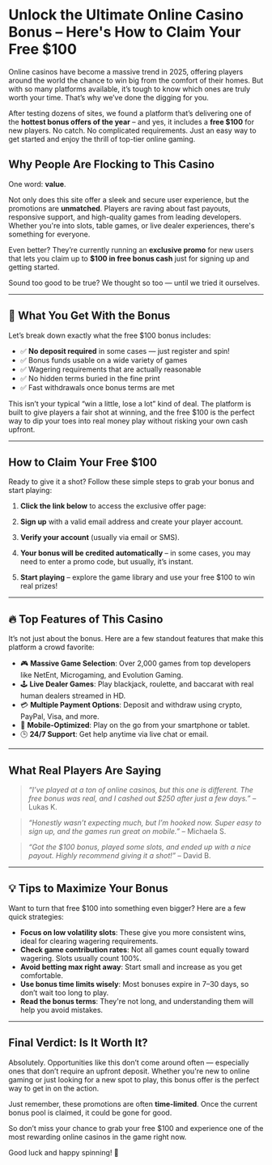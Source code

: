 # Unlock the Ultimate Online Casino Bonus – Here's How to Claim Your Free $100

Online casinos have become a massive trend in 2025, offering players around the world the chance to win big from the comfort of their homes. But with so many platforms available, it’s tough to know which ones are truly worth your time. That’s why we’ve done the digging for you.

After testing dozens of sites, we found a platform that’s delivering one of the **hottest bonus offers of the year** – and yes, it includes a **free $100** for new players. No catch. No complicated requirements. Just an easy way to get started and enjoy the thrill of top-tier online gaming.

## Why People Are Flocking to This Casino

One word: **value**.

Not only does this site offer a sleek and secure user experience, but the promotions are **unmatched**. Players are raving about fast payouts, responsive support, and high-quality games from leading developers. Whether you're into slots, table games, or live dealer experiences, there's something for everyone.

Even better? They’re currently running an **exclusive promo** for new users that lets you claim up to **$100 in free bonus cash** just for signing up and getting started.

Sound too good to be true? We thought so too — until we tried it ourselves.

---

## 🎰 What You Get With the Bonus

Let’s break down exactly what the free $100 bonus includes:

- ✅ **No deposit required** in some cases — just register and spin!
- ✅ Bonus funds usable on a wide variety of games
- ✅ Wagering requirements that are actually reasonable
- ✅ No hidden terms buried in the fine print
- ✅ Fast withdrawals once bonus terms are met

This isn’t your typical “win a little, lose a lot” kind of deal. The platform is built to give players a fair shot at winning, and the free $100 is the perfect way to dip your toes into real money play without risking your own cash upfront.

---

## How to Claim Your Free $100

Ready to give it a shot? Follow these simple steps to grab your bonus and start playing:

1. **Click the link below** to access the exclusive offer page:  

2. **Sign up** with a valid email address and create your player account.

3. **Verify your account** (usually via email or SMS).

4. **Your bonus will be credited automatically** – in some cases, you may need to enter a promo code, but usually, it’s instant.

5. **Start playing** – explore the game library and use your free $100 to win real prizes!

---

## 🔥 Top Features of This Casino

It’s not just about the bonus. Here are a few standout features that make this platform a crowd favorite:

- 🎮 **Massive Game Selection**: Over 2,000 games from top developers like NetEnt, Microgaming, and Evolution Gaming.
- 🕹️ **Live Dealer Games**: Play blackjack, roulette, and baccarat with real human dealers streamed in HD.
- 💳 **Multiple Payment Options**: Deposit and withdraw using crypto, PayPal, Visa, and more.
- 📱 **Mobile-Optimized**: Play on the go from your smartphone or tablet.
- 🕒 **24/7 Support**: Get help anytime via live chat or email.

---

## What Real Players Are Saying

> _“I’ve played at a ton of online casinos, but this one is different. The free bonus was real, and I cashed out $250 after just a few days.”_ – Lukas K.

> _“Honestly wasn’t expecting much, but I’m hooked now. Super easy to sign up, and the games run great on mobile.”_ – Michaela S.

> _“Got the $100 bonus, played some slots, and ended up with a nice payout. Highly recommend giving it a shot!”_ – David B.

---

## 💡 Tips to Maximize Your Bonus

Want to turn that free $100 into something even bigger? Here are a few quick strategies:

- **Focus on low volatility slots**: These give you more consistent wins, ideal for clearing wagering requirements.
- **Check game contribution rates**: Not all games count equally toward wagering. Slots usually count 100%.
- **Avoid betting max right away**: Start small and increase as you get comfortable.
- **Use bonus time limits wisely**: Most bonuses expire in 7–30 days, so don’t wait too long to play.
- **Read the bonus terms**: They're not long, and understanding them will help you avoid mistakes.

---

## Final Verdict: Is It Worth It?

Absolutely. Opportunities like this don’t come around often — especially ones that don’t require an upfront deposit. Whether you're new to online gaming or just looking for a new spot to play, this bonus offer is the perfect way to get in on the action.

Just remember, these promotions are often **time-limited**. Once the current bonus pool is claimed, it could be gone for good.

So don’t miss your chance to grab your free $100 and experience one of the most rewarding online casinos in the game right now.



Good luck and happy spinning! 🎉
